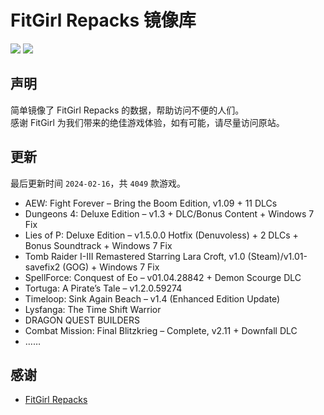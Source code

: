 ﻿# FitGirl Repacks 镜像库
![](https://img.shields.io/badge/ci-passing-brightgreen.svg?logo=github)
![](https://img.shields.io/badge/license-MIT-brightgreen.svg)

## 声明
简单镜像了 FitGirl Repacks 的数据，帮助访问不便的人们。  
感谢 FitGirl 为我们带来的绝佳游戏体验，如有可能，请尽量访问原站。

## 更新
最后更新时间 `2024-02-16`，共 `4049` 款游戏。
- AEW: Fight Forever – Bring the Boom Edition, v1.09 + 11 DLCs
- Dungeons 4: Deluxe Edition – v1.3 + DLC/Bonus Content + Windows 7 Fix
- Lies of P: Deluxe Edition – v1.5.0.0 Hotfix (Denuvoless) + 2 DLCs + Bonus Soundtrack + Windows 7 Fix
- Tomb Raider I-III Remastered Starring Lara Croft, v1.0 (Steam)/v1.01-savefix2 (GOG) + Windows 7 Fix
- SpellForce: Conquest of Eo – v01.04.28842 + Demon Scourge DLC
- Tortuga: A Pirate’s Tale – v1.2.0.59274
- Timeloop: Sink Again Beach – v1.4 (Enhanced Edition Update)
- Lysfanga: The Time Shift Warrior
- DRAGON QUEST BUILDERS
- Combat Mission: Final Blitzkrieg – Complete, v2.11 + Downfall DLC
- ……

## 感谢
- [FitGirl Repacks](https://fitgirl-repacks.site/)
